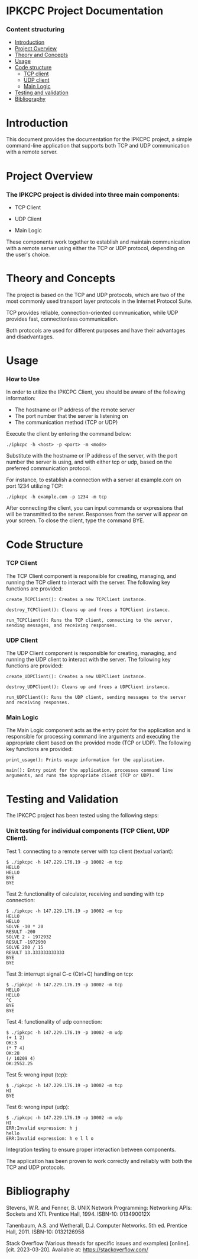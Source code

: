 # IPKCPC Project Documentation

### Content structuring

  - [Introduction](#introduction)
  - [Project Overview](#project-overview)
  - [Theory and Concepts](#project-overview)
  - [Usage](#usage)
  - [Code structure](#code-structure)
     - [TCP client](#tcp-client)
     - [UDP client](#udp-client)
     - [Main Logic](#main-logic)
  - [Testing and validation](#testing-and-validation)
  - [Bibliography](#bibliography)

# Introduction

This document provides the documentation for the IPKCPC project, a simple command-line application that supports both TCP and UDP communication with a remote server.

# Project Overview

### The IPKCPC project is divided into three main components:

- TCP Client

- UDP Client

- Main Logic

These components work together to establish and maintain communication with a remote server using either the TCP or UDP protocol, depending on the user's choice.

# Theory and Concepts

The project is based on the TCP and UDP protocols, which are two of the most commonly used transport layer protocols in the Internet Protocol Suite. 

TCP provides reliable, connection-oriented communication, while UDP provides fast, connectionless communication. 

Both protocols are used for different purposes and have their advantages and disadvantages.

# Usage

### How to Use

In order to utilize the IPKCPC Client, you should be aware of the following information:

- The hostname or IP address of the remote server
- The port number that the server is listening on
- The communication method (TCP or UDP)

Execute the client by entering the command below:

    ./ipkcpc -h <host> -p <port> -m <mode>

Substitute <host> with the hostname or IP address of the server, <port> with the port number the server is using, and <mode> with either tcp or udp, based on the preferred communication protocol.

For instance, to establish a connection with a server at example.com on port 1234 utilizing TCP:

    ./ipkcpc -h example.com -p 1234 -m tcp

After connecting the client, you can input commands or expressions that will be transmitted to the server. Responses from the server will appear on your screen. To close the client, type the command BYE.

# Code Structure

### TCP Client

The TCP Client component is responsible for creating, managing, and running the TCP client to interact with the server. The following key functions are provided:

    create_TCPClient(): Creates a new TCPClient instance.

    destroy_TCPClient(): Cleans up and frees a TCPClient instance.

    run_TCPClient(): Runs the TCP client, connecting to the server, sending messages, and receiving responses.

### UDP Client

The UDP Client component is responsible for creating, managing, and running the UDP client to interact with the server. The following key functions are provided:

    create_UDPClient(): Creates a new UDPClient instance.

    destroy_UDPClient(): Cleans up and frees a UDPClient instance.

    run_UDPClient(): Runs the UDP client, sending messages to the server and receiving responses.


### Main Logic

The Main Logic component acts as the entry point for the application and is responsible for processing command line arguments and executing the appropriate client based on the provided mode (TCP or UDP). The following key functions are provided:

    print_usage(): Prints usage information for the application.

    main(): Entry point for the application, processes command line arguments, and runs the appropriate client (TCP or UDP).

# Testing and Validation

The IPKCPC project has been tested using the following steps:

### Unit testing for individual components (TCP Client, UDP Client).

Test 1: connecting to a remote server with tcp client (textual variant):

    $ ./ipkcpc -h 147.229.176.19 -p 10002 -m tcp
    HELLO
    HELLO
    BYE
    BYE

Test 2: functionality of calculator, receiving and sending with tcp connection:

    $ ./ipkcpc -h 147.229.176.19 -p 10002 -m tcp
    HELLO
    HELLO
    SOLVE -10 * 20
    RESULT -200
    SOLVE 2 - 1972932
    RESULT -1972930
    SOLVE 200 / 15
    RESULT 13.333333333333
    BYE
    BYE

Test 3: interrupt signal C-c (Ctrl+C) handling on tcp:

    $ ./ipkcpc -h 147.229.176.19 -p 10002 -m tcp
    HELLO
    HELLO
    ^C
    BYE
    BYE 

Test 4: functionality of udp connection:

    $ ./ipkcpc -h 147.229.176.19 -p 10002 -m udp
    (+ 1 2)
    OK:3
    (* 7 4)
    OK:28
    (/ 10209 4)
    OK:2552.25

Test 5: wrong input (tcp):

    $ ./ipkcpc -h 147.229.176.19 -p 10002 -m tcp
    HI
    BYE

Test 6: wrong input (udp):

    $ ./ipkcpc -h 147.229.176.19 -p 10002 -m udp
    HI
    ERR:Invalid expression: h j
    hello
    ERR:Invalid expression: h e l l o

Integration testing to ensure proper interaction between components.

The application has been proven to work correctly and reliably with both the TCP and UDP protocols.

# Bibliography

Stevens, W.R. and Fenner, B. UNIX Network Programming: Networking APIs: Sockets and XTI. Prentice Hall, 1994. ISBN-10: 013490012X

Tanenbaum, A.S. and Wetherall, D.J. Computer Networks. 5th ed. Prentice Hall, 2011. ISBN-10: 0132126958

Stack Overflow (Various threads for specific issues and examples) [online]. [cit. 2023-03-20]. Available at: https://stackoverflow.com/
